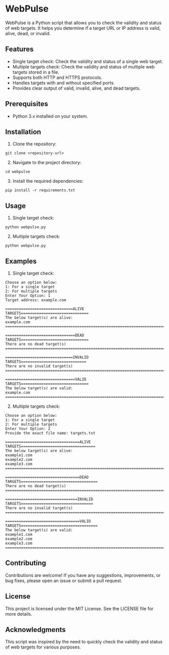 # WebPulse

WebPulse is a Python script that allows you to check the validity and status of web targets. It helps you determine if a target URL or IP address is valid, alive, dead, or invalid.

## Features

- Single target check: Check the validity and status of a single web target.
- Multiple targets check: Check the validity and status of multiple web targets stored in a file.
- Supports both HTTP and HTTPS protocols.
- Handles targets with and without specified ports.
- Provides clear output of valid, invalid, alive, and dead targets.

## Prerequisites

- Python 3.x installed on your system.

## Installation

1. Clone the repository:
```shell
git clone <repository-url>
```

2. Navigate to the project directory:
```shell
cd webpulse
```

3. Install the required dependencies:
```shell
pip install -r requirements.txt
```

## Usage

1. Single target check:
```shell
python webpulse.py
```

2. Multiple targets check:
```shell
python webpulse.py
```
## Examples

1. Single target check:
```shell
Choose an option below:
1: For a single target
2: For multiple targets
Enter Your Option: 1
Target address: example.com

==============================ALIVE TARGETS==============================
The below target(s) are alive:
example.com
============================================================================

===============================DEAD TARGETS==============================
There are no dead target(s)
============================================================================

==============================INVALID TARGETS=============================
There are no invalid target(s)
============================================================================

===============================VALID TARGETS==============================
The below target(s) are valid:
example.com
============================================================================

```
2. Multiple targets check:
```shell
Choose an option below:
1: For a single target
2: For multiple targets
Enter Your Option: 2
Provide the exact file name: targets.txt

=================================ALIVE TARGETS=================================
The below target(s) are alive:
example1.com
example2.com
example3.com
================================================================================

=================================DEAD TARGETS==================================
There are no dead target(s)
================================================================================

================================INVALID TARGETS================================
There are no invalid target(s)
================================================================================

=================================VALID TARGETS==================================
The below target(s) are valid:
example1.com
example2.com
example3.com
================================================================================

```
## Contributing

Contributions are welcome! If you have any suggestions, improvements, or bug fixes, please open an issue or submit a pull request.

## License

This project is licensed under the MIT License. See the LICENSE file for more details.

## Acknowledgments

This script was inspired by the need to quickly check the validity and status of web targets for various purposes.